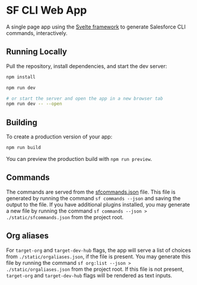 # SF CLI Web App

A single page app using the [Svelte framework](https://svelte.dev/) to generate Salesforce CLI commands, interactively.

## Running Locally

Pull the repository, install dependencies, and start the dev server:

```bash
npm install
```

```bash
npm run dev

# or start the server and open the app in a new browser tab
npm run dev -- --open
```

## Building

To create a production version of your app:

```bash
npm run build
```

You can preview the production build with `npm run preview`.

## Commands

The commands are served from the [sfcommands.json](./static/sfcommands.json) file. This file is generated by running the command `sf commands --json` and saving the output to the file. If you have additional plugins installed, you may generate a new file by running the command `sf commands --json > ./static/sfcommands.json` from the project root.

## Org aliases

For `target-org` and `target-dev-hub` flags, the app will serve a list of choices from `./static/orgaliases.json`, if the file is present. You may generate this file by running the command `sf org:list --json > ./static/orgaliases.json` from the project root. If this file is not present, `target-org` and `target-dev-hub` flags will be rendered as text inputs.
